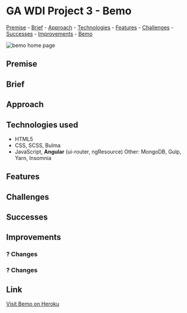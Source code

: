 # GA WDI Project 3 - Bemo
[Premise](#premise "premise") - [Brief](#brief "brief") - [Approach](#approach "approach") - [Technologies](#technologies-used "technologies") - [Features](#features "features") - [Challenges](#challenges "challenges") - [Successes](#successes "successes") - [Improvements](#improvements "improvements") - [Bemo](https://bemo-app.herokuapp.com "Bemo")

<img src="https://i.imgur.com/YSZG3q9.png" alt="bemo home page">

## Premise

## Brief

## Approach

## Technologies used
* HTML5
* CSS, SCSS, Bulma
* JavaScript, **Angular** (ui-router, ngResource)
Other: MongoDB, Gulp, Yarn, Insomnia

## Features

## Challenges

## Successes

## Improvements

### ? Changes

### ? Changes

## Link ##
[Visit Bemo on Heroku](https://bemo-app.herokuapp.com "Bemo")
